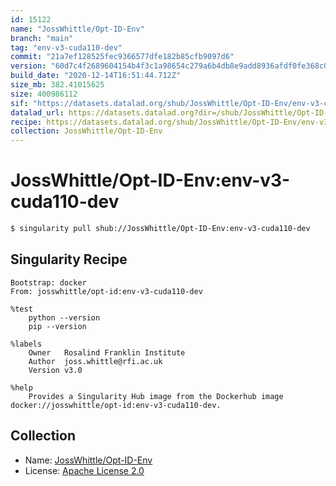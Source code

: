 ```yaml
---
id: 15122
name: "JossWhittle/Opt-ID-Env"
branch: "main"
tag: "env-v3-cuda110-dev"
commit: "21a7ef128525fec9366577dfe182b85cfb9097d6"
version: "60d7c4f2689604154b4f3c1a98654c279a6b4db8e9add8936afdf0fe368c0dce"
build_date: "2020-12-14T16:51:44.712Z"
size_mb: 382.41015625
size: 400986112
sif: "https://datasets.datalad.org/shub/JossWhittle/Opt-ID-Env/env-v3-cuda110-dev/2020-12-14-21a7ef12-60d7c4f2/60d7c4f2689604154b4f3c1a98654c279a6b4db8e9add8936afdf0fe368c0dce.sif"
datalad_url: https://datasets.datalad.org?dir=/shub/JossWhittle/Opt-ID-Env/env-v3-cuda110-dev/2020-12-14-21a7ef12-60d7c4f2/
recipe: https://datasets.datalad.org/shub/JossWhittle/Opt-ID-Env/env-v3-cuda110-dev/2020-12-14-21a7ef12-60d7c4f2/Singularity
collection: JossWhittle/Opt-ID-Env
---
```


# JossWhittle/Opt-ID-Env:env-v3-cuda110-dev

```bash
$ singularity pull shub://JossWhittle/Opt-ID-Env:env-v3-cuda110-dev
```

## Singularity Recipe

```singularity
Bootstrap: docker
From: josswhittle/opt-id:env-v3-cuda110-dev

%test
    python --version
    pip --version

%labels
    Owner   Rosalind Franklin Institute
    Author  joss.whittle@rfi.ac.uk
    Version v3.0

%help
    Provides a Singularity Hub image from the Dockerhub image docker://josswhittle/opt-id:env-v3-cuda110-dev.
```

## Collection

 - Name: [JossWhittle/Opt-ID-Env](https://github.com/JossWhittle/Opt-ID-Env)
 - License: [Apache License 2.0](https://api.github.com/licenses/apache-2.0)


